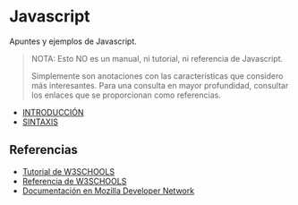 # Javascript
Apuntes y ejemplos de Javascript.

> NOTA: Esto NO es un manual, ni tutorial, ni referencia de Javascript.
>
> Simplemente son anotaciones con las características que considero más interesantes.
> Para una consulta en mayor profundidad, consultar los enlaces que se proporcionan como referencias. 

- [INTRODUCCIÓN](01.INTRODUCCION.md)
- [SINTAXIS](02.SINTAXIS.md)




## Referencias

- [Tutorial de W3SCHOOLS](https://www.w3schools.com/js)
- [Referencia de W3SCHOOLS](https://www.w3schools.com/jsref)
- [Documentación en Mozilla Developer Network](https://developer.mozilla.org/en-US/docs/Web/JavaScript)

